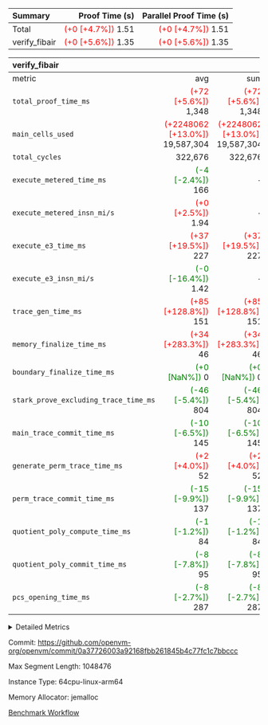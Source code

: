 | Summary | Proof Time (s) | Parallel Proof Time (s) |
|:---|---:|---:|
| Total | <span style='color: red'>(+0 [+4.7%])</span> 1.51 | <span style='color: red'>(+0 [+4.7%])</span> 1.51 |
| verify_fibair | <span style='color: red'>(+0 [+5.6%])</span> 1.35 | <span style='color: red'>(+0 [+5.6%])</span> 1.35 |


| verify_fibair |||||
|:---|---:|---:|---:|---:|
|metric|avg|sum|max|min|
| `total_proof_time_ms ` | <span style='color: red'>(+72 [+5.6%])</span> 1,348 | <span style='color: red'>(+72 [+5.6%])</span> 1,348 | <span style='color: red'>(+72 [+5.6%])</span> 1,348 | <span style='color: red'>(+72 [+5.6%])</span> 1,348 |
| `main_cells_used     ` | <span style='color: red'>(+2248062 [+13.0%])</span> 19,587,304 | <span style='color: red'>(+2248062 [+13.0%])</span> 19,587,304 | <span style='color: red'>(+2248062 [+13.0%])</span> 19,587,304 | <span style='color: red'>(+2248062 [+13.0%])</span> 19,587,304 |
| `total_cycles        ` |  322,676 |  322,676 |  322,676 |  322,676 |
| `execute_metered_time_ms` | <span style='color: green'>(-4 [-2.4%])</span> 166 | -          | -          | -          |
| `execute_metered_insn_mi/s` | <span style='color: red'>(+0 [+2.5%])</span> 1.94 | -          | -          | -          |
| `execute_e3_time_ms  ` | <span style='color: red'>(+37 [+19.5%])</span> 227 | <span style='color: red'>(+37 [+19.5%])</span> 227 | <span style='color: red'>(+37 [+19.5%])</span> 227 | <span style='color: red'>(+37 [+19.5%])</span> 227 |
| `execute_e3_insn_mi/s` | <span style='color: green'>(-0 [-16.4%])</span> 1.42 | -          | <span style='color: green'>(-0 [-16.4%])</span> 1.42 | <span style='color: green'>(-0 [-16.4%])</span> 1.42 |
| `trace_gen_time_ms   ` | <span style='color: red'>(+85 [+128.8%])</span> 151 | <span style='color: red'>(+85 [+128.8%])</span> 151 | <span style='color: red'>(+85 [+128.8%])</span> 151 | <span style='color: red'>(+85 [+128.8%])</span> 151 |
| `memory_finalize_time_ms` | <span style='color: red'>(+34 [+283.3%])</span> 46 | <span style='color: red'>(+34 [+283.3%])</span> 46 | <span style='color: red'>(+34 [+283.3%])</span> 46 | <span style='color: red'>(+34 [+283.3%])</span> 46 |
| `boundary_finalize_time_ms` | <span style='color: green'>(+0 [NaN%])</span> 0 | <span style='color: green'>(+0 [NaN%])</span> 0 | <span style='color: green'>(+0 [NaN%])</span> 0 | <span style='color: green'>(+0 [NaN%])</span> 0 |
| `stark_prove_excluding_trace_time_ms` | <span style='color: green'>(-46 [-5.4%])</span> 804 | <span style='color: green'>(-46 [-5.4%])</span> 804 | <span style='color: green'>(-46 [-5.4%])</span> 804 | <span style='color: green'>(-46 [-5.4%])</span> 804 |
| `main_trace_commit_time_ms` | <span style='color: green'>(-10 [-6.5%])</span> 145 | <span style='color: green'>(-10 [-6.5%])</span> 145 | <span style='color: green'>(-10 [-6.5%])</span> 145 | <span style='color: green'>(-10 [-6.5%])</span> 145 |
| `generate_perm_trace_time_ms` | <span style='color: red'>(+2 [+4.0%])</span> 52 | <span style='color: red'>(+2 [+4.0%])</span> 52 | <span style='color: red'>(+2 [+4.0%])</span> 52 | <span style='color: red'>(+2 [+4.0%])</span> 52 |
| `perm_trace_commit_time_ms` | <span style='color: green'>(-15 [-9.9%])</span> 137 | <span style='color: green'>(-15 [-9.9%])</span> 137 | <span style='color: green'>(-15 [-9.9%])</span> 137 | <span style='color: green'>(-15 [-9.9%])</span> 137 |
| `quotient_poly_compute_time_ms` | <span style='color: green'>(-1 [-1.2%])</span> 84 | <span style='color: green'>(-1 [-1.2%])</span> 84 | <span style='color: green'>(-1 [-1.2%])</span> 84 | <span style='color: green'>(-1 [-1.2%])</span> 84 |
| `quotient_poly_commit_time_ms` | <span style='color: green'>(-8 [-7.8%])</span> 95 | <span style='color: green'>(-8 [-7.8%])</span> 95 | <span style='color: green'>(-8 [-7.8%])</span> 95 | <span style='color: green'>(-8 [-7.8%])</span> 95 |
| `pcs_opening_time_ms ` | <span style='color: green'>(-8 [-2.7%])</span> 287 | <span style='color: green'>(-8 [-2.7%])</span> 287 | <span style='color: green'>(-8 [-2.7%])</span> 287 | <span style='color: green'>(-8 [-2.7%])</span> 287 |



<details>
<summary>Detailed Metrics</summary>

|  | verify_program_compile_ms | total_cells | stark_prove_excluding_trace_time_ms | quotient_poly_compute_time_ms | quotient_poly_commit_time_ms | perm_trace_commit_time_ms | pcs_opening_time_ms | main_trace_commit_time_ms |
| --- | --- | --- | --- | --- | --- | --- | --- |
|  | 7 | 65,536 | 41 | 1 | 6 | 0 | 25 | 7 | 

| air_name | rows | quotient_deg | main_cols | interactions | constraints | cells |
| --- | --- | --- | --- | --- | --- | --- |
| AccessAdapterAir<2> |  | 2 |  | 5 | 12 |  | 
| AccessAdapterAir<4> |  | 2 |  | 5 | 12 |  | 
| AccessAdapterAir<8> |  | 2 |  | 5 | 12 |  | 
| FibonacciAir | 32,768 | 1 | 2 |  | 5 | 65,536 | 
| FriReducedOpeningAir |  | 2 |  | 39 | 71 |  | 
| JalRangeCheckAir |  | 2 |  | 9 | 14 |  | 
| NativePoseidon2Air<BabyBearParameters>, 1> |  | 2 |  | 136 | 572 |  | 
| PhantomAir |  | 2 |  | 3 | 5 |  | 
| ProgramAir |  | 1 |  | 1 | 4 |  | 
| VariableRangeCheckerAir |  | 1 |  | 1 | 4 |  | 
| VmAirWrapper<AluNativeAdapterAir, FieldArithmeticCoreAir> |  | 2 |  | 15 | 27 |  | 
| VmAirWrapper<BranchNativeAdapterAir, BranchEqualCoreAir<1> |  | 2 |  | 11 | 25 |  | 
| VmAirWrapper<NativeAdapterAir<2, 0>, PublicValuesCoreAir> |  | 2 |  | 11 | 29 |  | 
| VmAirWrapper<NativeLoadStoreAdapterAir<1>, NativeLoadStoreCoreAir<1> |  | 2 |  | 15 | 20 |  | 
| VmAirWrapper<NativeLoadStoreAdapterAir<4>, NativeLoadStoreCoreAir<4> |  | 2 |  | 15 | 20 |  | 
| VmAirWrapper<NativeVectorizedAdapterAir<4>, FieldExtensionCoreAir> |  | 2 |  | 15 | 27 |  | 
| VmConnectorAir |  | 2 |  | 5 | 11 |  | 
| VolatileBoundaryAir |  | 2 |  | 7 | 19 |  | 

| group | trace_gen_time_ms | total_proof_time_ms | total_cycles | total_cells | stark_prove_excluding_trace_time_ms | quotient_poly_compute_time_ms | quotient_poly_commit_time_ms | perm_trace_commit_time_ms | pcs_opening_time_ms | memory_finalize_time_ms | main_trace_commit_time_ms | main_cells_used | insns | generate_perm_trace_time_ms | fri.log_blowup | execute_metered_time_ms | execute_metered_insn_mi/s | execute_e3_time_ms | execute_e3_insn_mi/s | boundary_finalize_time_ms |
| --- | --- | --- | --- | --- | --- | --- | --- | --- | --- | --- | --- | --- | --- | --- | --- | --- | --- | --- | --- | --- |
| verify_fibair | 151 | 1,348 | 322,676 | 62,474,410 | 804 | 84 | 95 | 137 | 287 | 46 | 145 | 19,587,304 | 322,677 | 52 | 1 | 166 | 1.94 | 227 | 1.42 | 0 | 

| group | air_name | rows | prep_cols | perm_cols | main_cols | cells |
| --- | --- | --- | --- | --- | --- | --- |
| verify_fibair | AccessAdapterAir<2> | 131,072 |  | 16 | 11 | 3,538,944 | 
| verify_fibair | AccessAdapterAir<4> | 65,536 |  | 16 | 13 | 1,900,544 | 
| verify_fibair | AccessAdapterAir<8> | 128 |  | 16 | 17 | 4,224 | 
| verify_fibair | FriReducedOpeningAir | 2,048 |  | 84 | 27 | 227,328 | 
| verify_fibair | JalRangeCheckAir | 32,768 |  | 28 | 12 | 1,310,720 | 
| verify_fibair | NativePoseidon2Air<BabyBearParameters>, 1> | 32,768 |  | 312 | 398 | 23,265,280 | 
| verify_fibair | PhantomAir | 16,384 |  | 12 | 6 | 294,912 | 
| verify_fibair | ProgramAir | 8,192 |  | 8 | 10 | 147,456 | 
| verify_fibair | VariableRangeCheckerAir | 262,144 | 2 | 8 | 1 | 2,359,296 | 
| verify_fibair | VmAirWrapper<AluNativeAdapterAir, FieldArithmeticCoreAir> | 262,144 |  | 36 | 29 | 17,039,360 | 
| verify_fibair | VmAirWrapper<BranchNativeAdapterAir, BranchEqualCoreAir<1> | 32,768 |  | 28 | 23 | 1,671,168 | 
| verify_fibair | VmAirWrapper<NativeLoadStoreAdapterAir<1>, NativeLoadStoreCoreAir<1> | 65,536 |  | 40 | 21 | 3,997,696 | 
| verify_fibair | VmAirWrapper<NativeLoadStoreAdapterAir<4>, NativeLoadStoreCoreAir<4> | 32,768 |  | 40 | 27 | 2,195,456 | 
| verify_fibair | VmAirWrapper<NativeVectorizedAdapterAir<4>, FieldExtensionCoreAir> | 32,768 |  | 36 | 38 | 2,424,832 | 
| verify_fibair | VmConnectorAir | 2 | 1 | 16 | 5 | 42 | 
| verify_fibair | VolatileBoundaryAir | 65,536 |  | 20 | 12 | 2,097,152 | 

| group | trace_height_constraint | weighted_sum | threshold |
| --- | --- | --- | --- |
| verify_fibair | 0 | 1,085,444 | 2,013,265,921 | 
| verify_fibair | 1 | 5,411,200 | 2,013,265,921 | 
| verify_fibair | 2 | 542,722 | 2,013,265,921 | 
| verify_fibair | 3 | 5,476,612 | 2,013,265,921 | 
| verify_fibair | 4 | 65,536 | 2,013,265,921 | 
| verify_fibair | 5 | 12,851,850 | 2,013,265,921 | 

| trace_height_constraint | threshold |
| --- | --- |
| 0 | 2,013,265,921 | 

</details>


Commit: https://github.com/openvm-org/openvm/commit/0a37726003a92168fbb261845b4c77fc1c7bbccc

Max Segment Length: 1048476

Instance Type: 64cpu-linux-arm64

Memory Allocator: jemalloc

[Benchmark Workflow](https://github.com/openvm-org/openvm/actions/runs/15860691963)
